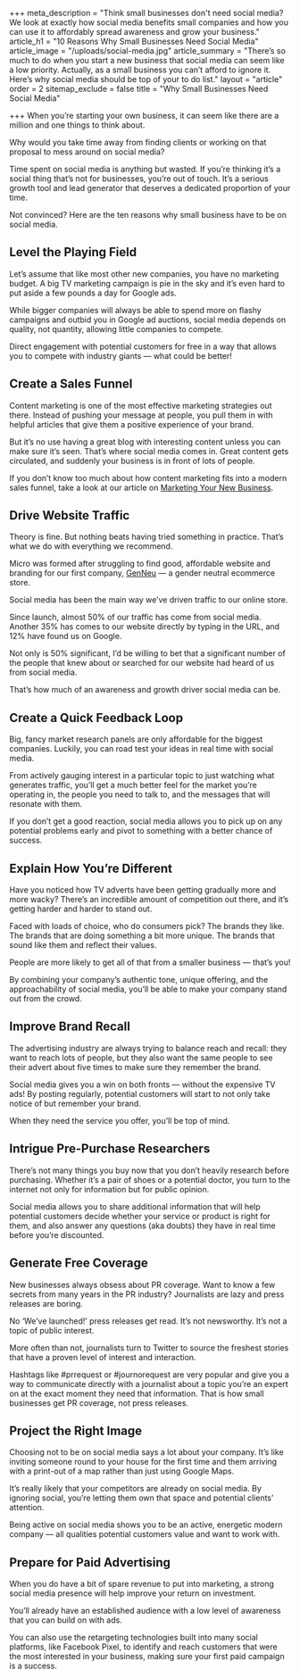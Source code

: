 +++
meta_description = "Think small businesses don't need social media? We look at exactly how social media benefits small companies and how you can use it to affordably spread awareness and grow your business."
article_h1 = "10 Reasons Why Small Businesses Need Social Media"
article_image = "/uploads/social-media.jpg"
article_summary = "There’s so much to do when you start a new business that social media can seem like a low priority. Actually, as a small business you can’t afford to ignore it. Here’s why social media should be top of your to do list."
layout = "article"
order = 2
sitemap_exclude = false
title = "Why Small Businesses Need Social Media"

+++
When you’re starting your own business, it can seem like there are a million and one things to think about.

Why would you take time away from finding clients or working on that proposal to mess around on social media?

Time spent on social media is anything but wasted. If you’re thinking it’s a social thing that’s not for businesses, you’re out of touch. It’s a serious growth tool and lead generator that deserves a dedicated proportion of your time.

Not convinced? Here are the ten reasons why small business have to be on social media.

## Level the Playing Field

Let’s assume that like most other new companies, you have no marketing budget. A big TV marketing campaign is pie in the sky and it’s even hard to put aside a few pounds a day for Google ads.

While bigger companies will always be able to spend more on flashy campaigns and outbid you in Google ad auctions, social media depends on quality, not quantity, allowing little companies to compete.

Direct engagement with potential customers for free in a way that allows you to compete with industry giants — what could be better!

## Create a Sales Funnel

Content marketing is one of the most effective marketing strategies out there. Instead of pushing your message at people, you pull them in with helpful articles that give them a positive experience of your brand.

But it’s no use having a great blog with interesting content unless you can make sure it’s seen. That’s where social media comes in. Great content gets circulated, and suddenly your business is in front of lots of people.

If you don’t know too much about how content marketing fits into a modern sales funnel, take a look at our article on [Marketing Your New Business](/resource-centre/spreading-the-word/start-marketing-a-new-business/).

## Drive Website Traffic

Theory is fine. But nothing beats having tried something in practice. That’s what we do with everything we recommend.

Micro was formed after struggling to find good, affordable website and branding for our first company, [GenNeu](https://genneu.co.uk/) — a gender neutral ecommerce store.

Social media has been the main way we’ve driven traffic to our online store.

Since launch, almost 50% of our traffic has come from social media. Another 35% has comes to our website directly by typing in the URL, and 12% have found us on Google.

Not only is 50% significant, I’d be willing to bet that a significant number of the people that knew about or searched for our website had heard of us from social media.

That’s how much of an awareness and growth driver social media can be.

## Create a Quick Feedback Loop

Big, fancy market research panels are only affordable for the biggest companies. Luckily, you can road test your ideas in real time with social media.

From actively gauging interest in a particular topic to just watching what generates traffic, you’ll get a much better feel for the market you’re operating in, the people you need to talk to, and the messages that will resonate with them.

If you don’t get a good reaction, social media allows you to pick up on any potential problems early and pivot to something with a better chance of success.

## Explain How You’re Different

Have you noticed how TV adverts have been getting gradually more and more wacky? There’s an incredible amount of competition out there, and it’s getting harder and harder to stand out.

Faced with loads of choice, who do consumers pick? The brands they like. The brands that are doing something a bit more unique. The brands that sound like them and reflect their values.

People are more likely to get all of that from a smaller business — that’s you!

By combining your company’s authentic tone, unique offering, and the approachability of social media, you’ll be able to make your company stand out from the crowd.

## Improve Brand Recall

The advertising industry are always trying to balance reach and recall: they want to reach lots of people, but they also want the same people to see their advert about five times to make sure they remember the brand.

Social media gives you a win on both fronts — without the expensive TV ads! By posting regularly, potential customers will start to not only take notice of but remember your brand.

When they need the service you offer, you’ll be top of mind.

## Intrigue Pre-Purchase Researchers

There’s not many things you buy now that you don’t heavily research before purchasing. Whether it’s a pair of shoes or a potential doctor, you turn to the internet not only for information but for public opinion.

Social media allows you to share additional information that will help potential customers decide whether your service or product is right for them, and also answer any questions (aka doubts) they have in real time before you’re discounted.

## Generate Free Coverage

New businesses always obsess about PR coverage. Want to know a few secrets from many years in the PR industry? Journalists are lazy and press releases are boring.

No ‘We’ve launched!’ press releases get read. It’s not newsworthy. It’s not a topic of public interest.

More often than not, journalists turn to Twitter to source the freshest stories that have a proven level of interest and interaction.

Hashtags like #prrequest or #journorequest are very popular and give you a way to communicate directly with a journalist about a topic you’re an expert on at the exact moment they need that information. That is how small businesses get PR coverage, not press releases.

## Project the Right Image

Choosing not to be on social media says a lot about your company. It’s like inviting someone round to your house for the first time and them arriving with a print-out of a map rather than just using Google Maps.

It’s really likely that your competitors are already on social media. By ignoring social, you’re letting them own that space and potential clients’ attention.

Being active on social media shows you to be an active, energetic modern company — all qualities potential customers value and want to work with.

## Prepare for Paid Advertising

When you do have a bit of spare revenue to put into marketing, a strong social media presence will help improve your return on investment.

You’ll already have an established audience with a low level of awareness that you can build on with ads.

You can also use the retargeting technologies built into many social platforms, like Facebook Pixel, to identify and reach customers that were the most interested in your business, making sure your first paid campaign is a success.